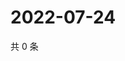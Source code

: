 # 2022-07-24

共 0 条

<!-- BEGIN WEIBO -->
<!-- 最后更新时间 Sun Jul 24 2022 11:37:44 GMT+0800 (China Standard Time) -->

<!-- END WEIBO -->
